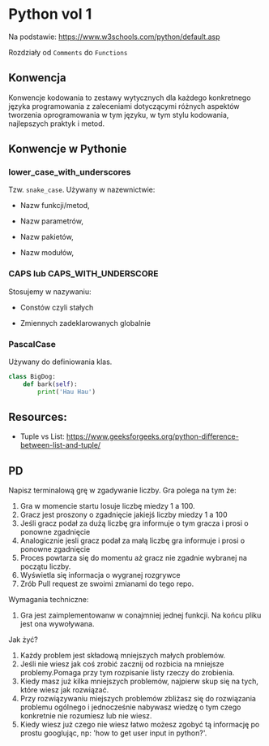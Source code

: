 # Python vol 1

Na podstawie:
https://www.w3schools.com/python/default.asp

Rozdziały od `Comments` do `Functions`

## Konwencja 

Konwencje kodowania to zestawy wytycznych dla każdego konkretnego języka programowania z zaleceniami dotyczącymi różnych aspektów tworzenia oprogramowania w tym języku, w tym stylu kodowania, najlepszych praktyk i metod.

## Konwencje w Pythonie

### lower_case_with_underscores
Tzw. `snake_case`. Używany w nazewnictwie:


* Nazw funkcji/metod,

* Nazw parametrów,

* Nazw pakietów,

* Nazw modułów,

### CAPS lub CAPS_WITH_UNDERSCORE

Stosujemy w nazywaniu:

* Constów czyli stałych

* Zmiennych zadeklarowanych globalnie

### PascalCase

Używany do definiowania klas.

```python 
class BigDog:
    def bark(self):
        print('Hau Hau')
```

## Resources:
* Tuple vs List: https://www.geeksforgeeks.org/python-difference-between-list-and-tuple/

## PD

Napisz terminalową grę w zgadywanie liczby. Gra polega na tym że:
1. Gra w momencie startu losuje liczbę miedzy 1 a 100.
2. Gracz jest proszony o zgadnięcie jakiejś liczby miedzy 1 a 100
3. Jeśli gracz podał za dużą liczbę gra informuje o tym gracza i prosi o ponowne zgadnięcie
4. Analogicznie jesli gracz podał za małą liczbę gra informuje i prosi o ponowne zgadnięcie
5. Proces powtarza się do momentu aż gracz nie zgadnie wybranej na początu liczby. 
6. Wyświetla się informacja o wygranej rozgrywce
7. Zrób Pull request ze swoimi zmianami do tego repo.

Wymagania techniczne: 
1. Gra jest zaimplementowanw w conajmniej jednej funkcji. Na końcu pliku jest ona wywoływana.

Jak żyć?

1. Każdy problem jest składową mniejszych małych problemów. 
2. Jeśli nie wiesz jak coś zrobić zacznij od rozbicia na mniejsze problemy.Pomaga przy tym rozpisanie listy rzeczy do zrobienia. 
3. Kiedy masz już kilka mniejszych problemów, najpierw skup się na tych, które wiesz jak rozwiązać. 
4. Przy rozwiązywaniu miejszych problemów zbliżasz się do rozwiązania problemu ogólnego i jednocześnie nabywasz wiedzę o tym czego konkretnie nie rozumiesz lub nie wiesz. 
5. Kiedy wiesz już czego nie wiesz łatwo możesz zgobyć tą informację po prostu googlując, np: 'how to get user input in python?'.

